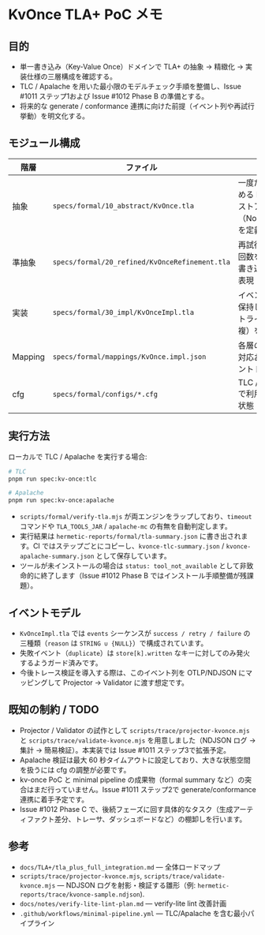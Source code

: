 # KvOnce TLA+ PoC メモ

## 目的
- 単一書き込み（Key-Value Once）ドメインで TLA+ の抽象 → 精緻化 → 実装仕様の三層構成を確認する。
- TLC / Apalache を用いた最小限のモデルチェック手順を整備し、Issue #1011 ステップ1および Issue #1012 Phase B の準備とする。
- 将来的な generate / conformance 連携に向けた前提（イベント列や再試行挙動）を明文化する。

## モジュール構成
| 階層 | ファイル | 概要 |
|------|----------|------|
| 抽象 | `specs/formal/10_abstract/KvOnce.tla` | 一度だけ書き込める Key-Value ストアの安全性（NoOverwrite）を定義 |
| 準抽象 | `specs/formal/20_refined/KvOnceRefinement.tla` | 再試行（Retry）回数を制限しつつ書き込み成功を表現 |
| 実装 | `specs/formal/30_impl/KvOnceImpl.tla` | イベントログを保持し、成功 / リトライ / 失敗（重複）を記録 |
| Mapping | `specs/formal/mappings/KvOnce.impl.json` | 各層の状態変数対応およびイベントトレース情報 |
| cfg | `specs/formal/configs/*.cfg` | TLC / Apalache で利用する初期状態・定数定義 |

## 実行方法
ローカルで TLC / Apalache を実行する場合:

```bash
# TLC
pnpm run spec:kv-once:tlc

# Apalache
pnpm run spec:kv-once:apalache
```
- `scripts/formal/verify-tla.mjs` が両エンジンをラップしており、`timeout` コマンドや `TLA_TOOLS_JAR` / `apalache-mc` の有無を自動判定します。
- 実行結果は `hermetic-reports/formal/tla-summary.json` に書き出されます。CI ではステップごとにコピーし、`kvonce-tlc-summary.json` / `kvonce-apalache-summary.json` として保存しています。
- ツールが未インストールの場合は `status: tool_not_available` として非致命的に終了します（Issue #1012 Phase B ではインストール手順整備が残課題）。

## イベントモデル
- `KvOnceImpl.tla` では `events` シーケンスが `success / retry / failure` の三種類（`reason` は `STRING ∪ {NULL}`）で構成されています。
- 失敗イベント（`duplicate`）は `store[k].written` なキーに対してのみ発火するようガード済みです。
- 今後トレース検証を導入する際は、このイベント列を OTLP/NDJSON にマッピングして Projector → Validator に渡す想定です。

## 既知の制約 / TODO
- Projector / Validator の試作として `scripts/trace/projector-kvonce.mjs` と `scripts/trace/validate-kvonce.mjs` を用意しました（NDJSON ログ → 集計 → 簡易検証）。本実装では Issue #1011 ステップ3で拡張予定。
- Apalache 検証は最大 60 秒タイムアウトに設定しており、大きな状態空間を扱うには cfg の調整が必要です。
- kv-once PoC と minimal pipeline の成果物（formal summary など）の突合はまだ行っていません。Issue #1011 ステップ2で generate/conformance 連携に着手予定です。
- Issue #1012 Phase C で、後続フェーズに回す具体的なタスク（生成アーティファクト差分、トレーサ、ダッシュボードなど）の棚卸しを行います。

## 参考
- `docs/TLA+/tla_plus_full_integration.md` — 全体ロードマップ
- `scripts/trace/projector-kvonce.mjs`, `scripts/trace/validate-kvonce.mjs` — NDJSON ログを射影・検証する雛形（例: `hermetic-reports/trace/kvonce-sample.ndjson`).
- `docs/notes/verify-lite-lint-plan.md` — verify-lite lint 改善計画
- `.github/workflows/minimal-pipeline.yml` — TLC/Apalache を含む最小パイプライン
